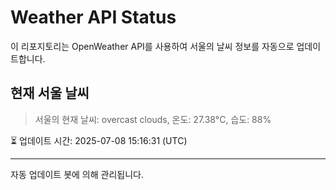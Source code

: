 
# Weather API Status

이 리포지토리는 OpenWeather API를 사용하여 서울의 날씨 정보를 자동으로 업데이트합니다.

## 현재 서울 날씨
> 서울의 현재 날씨: overcast clouds, 온도: 27.38°C, 습도: 88%

⏳ 업데이트 시간: 2025-07-08 15:16:31 (UTC)

---
자동 업데이트 봇에 의해 관리됩니다.
